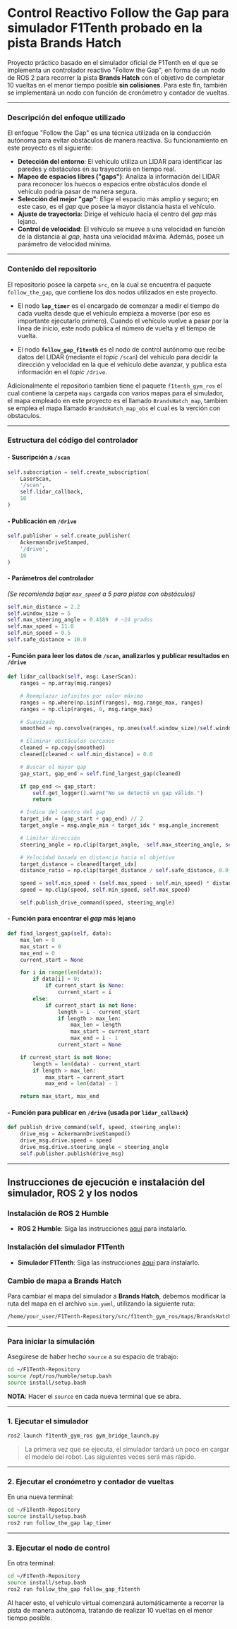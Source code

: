 # Control Reactivo Follow the Gap para simulador F1Tenth probado en la pista Brands Hatch

Proyecto práctico basado en el simulador oficial de F1Tenth en el que se implementa un controlador reactivo "Follow the Gap", en forma de un nodo de ROS 2 para recorrer la pista **Brands Hatch** con el objetivo de completar 10 vueltas en el menor tiempo posible **sin colisiones**. Para este fin, también se implementará un nodo con función de cronómetro y contador de vueltas.

---

### **Descripción del enfoque utilizado**

El enfoque "Follow the Gap" es una técnica utilizada en la conducción autónoma para evitar obstáculos de manera reactiva. Su funcionamiento en este proyecto es el siguiente:

- **Detección del entorno**: El vehículo utiliza un LIDAR para identificar las paredes y obstáculos en su trayectoria en tiempo real.  
- **Mapeo de espacios libres ("gaps")**: Analiza la información del LIDAR para reconocer los huecos o espacios entre obstáculos donde el vehículo podría pasar de manera segura.  
- **Selección del mejor "gap"**: Elige el espacio más amplio y seguro; en este caso, es el *gap* que posee la mayor distancia hasta el vehículo.  
- **Ajuste de trayectoria**: Dirige el vehículo hacia el centro del *gap* más lejano.  
- **Control de velocidad**: El vehículo se mueve a una velocidad en función de la distancia al *gap*, hasta una velocidad máxima. Además, posee un parámetro de velocidad mínima.

---

### **Contenido del repositorio**

El repositorio posee la carpeta `src`, en la cual se encuentra el paquete `follow_the_gap`, que contiene los dos nodos utilizados en este proyecto.

- El nodo **`lap_timer`** es el encargado de comenzar a medir el tiempo de cada vuelta desde que el vehículo empieza a moverse (por eso es importante ejecutarlo primero). Cuando el vehículo vuelve a pasar por la línea de inicio, este nodo publica el número de vuelta y el tiempo de vuelta.

- El nodo **`follow_gap_f1tenth`** es el nodo de control autónomo que recibe datos del LIDAR (mediante el *topic* `/scan`) del vehículo para decidir la dirección y velocidad en la que el vehículo debe avanzar, y publica esta información en el *topic* `/drive`.

Adicionalmente el repositorio tambien tiene el paquete `f1tenth_gym_ros` el cual contiene la carpeta `maps` cargada con varios mapas para el simulador, el mapa empleado en este proyecto es el llamado `BrandsHatch_map`, tambien se emplea el mapa llamado `BrandsHatch_map_obs` el cual es la verción con obstaculos.

---

### **Estructura del código del controlador**

#### - Suscripción a `/scan`
```py
self.subscription = self.create_subscription(
    LaserScan,
    '/scan',
    self.lidar_callback,
    10
)
```

#### - Publicación en `/drive`
```py
self.publisher = self.create_publisher(
    AckermannDriveStamped,
    '/drive',
    10
)
```

#### - Parámetros del controlador  
*(Se recomienda bajar `max_speed` a 5 para pistas con obstáculos)*
```py
self.min_distance = 2.2
self.window_size = 5
self.max_steering_angle = 0.4189  # ~24 grados
self.max_speed = 11.0
self.min_speed = 0.5
self.safe_distance = 10.0
```

#### - Función para leer los datos de `/scan`, analizarlos y publicar resultados en `/drive`
```py
def lidar_callback(self, msg: LaserScan):
    ranges = np.array(msg.ranges)

    # Reemplazar infinitos por valor máximo
    ranges = np.where(np.isinf(ranges), msg.range_max, ranges)
    ranges = np.clip(ranges, 0, msg.range_max)

    # Suavizado
    smoothed = np.convolve(ranges, np.ones(self.window_size)/self.window_size, mode='same')

    # Eliminar obstáculos cercanos
    cleaned = np.copy(smoothed)
    cleaned[cleaned < self.min_distance] = 0.0

    # Buscar el mayor gap
    gap_start, gap_end = self.find_largest_gap(cleaned)

    if gap_end <= gap_start:
        self.get_logger().warn("No se detectó un gap válido.")
        return

    # Índice del centro del gap
    target_idx = (gap_start + gap_end) // 2
    target_angle = msg.angle_min + target_idx * msg.angle_increment

    # Limitar dirección
    steering_angle = np.clip(target_angle, -self.max_steering_angle, self.max_steering_angle)

    # Velocidad basada en distancia hacia el objetivo
    target_distance = cleaned[target_idx]
    distance_ratio = np.clip(target_distance / self.safe_distance, 0.0, 1.0)

    speed = self.min_speed + (self.max_speed - self.min_speed) * distance_ratio
    speed = np.clip(speed, self.min_speed, self.max_speed)

    self.publish_drive_command(speed, steering_angle)
```

#### - Función para encontrar el *gap* más lejano
```py
def find_largest_gap(self, data):
    max_len = 0
    max_start = 0
    max_end = 0
    current_start = None

    for i in range(len(data)):
        if data[i] > 0:
            if current_start is None:
                current_start = i
        else:
            if current_start is not None:
                length = i - current_start
                if length > max_len:
                    max_len = length
                    max_start = current_start
                    max_end = i - 1
                current_start = None

    if current_start is not None:
        length = len(data) - current_start
        if length > max_len:
            max_start = current_start
            max_end = len(data) - 1

    return max_start, max_end
```

#### - Función para publicar en `/drive` (usada por `lidar_callback`)
```py
def publish_drive_command(self, speed, steering_angle):
    drive_msg = AckermannDriveStamped()
    drive_msg.drive.speed = speed
    drive_msg.drive.steering_angle = steering_angle
    self.publisher.publish(drive_msg)
```

---

## Instrucciones de ejecución e instalación del simulador, ROS 2 y los nodos

### Instalación de ROS 2 Humble

- **ROS 2 Humble**: Siga las instrucciones [aquí](https://docs.ros.org/en/humble/Installation/Ubuntu-Install-Debs.html) para instalarlo.

### Instalación del simulador F1Tenth

- **Simulador F1Tenth**: Siga las instrucciones [aquí](https://github.com/widegonz/F1Tenth-Repository/tree/main) para instalarlo.

### Cambio de mapa a Brands Hatch

Para cambiar el mapa del simulador a **Brands Hatch**, debemos modificar la ruta del mapa en el archivo `sim.yaml`, utilizando la siguiente ruta:

```bash
/home/your_user/F1Tenth-Repository/src/f1tenth_gym_ros/maps/BrandsHatch
```

---

### Para iniciar la simulación

Asegúrese de haber hecho `source` a su espacio de trabajo:

```bash
cd ~/F1Tenth-Repository
source /opt/ros/humble/setup.bash
source install/setup.bash
```

**NOTA**: Hacer el `source` en cada nueva terminal que se abra.

---

### 1. Ejecutar el simulador

```bash
ros2 launch f1tenth_gym_ros gym_bridge_launch.py
```

> La primera vez que se ejecuta, el simulador tardará un poco en cargar el modelo del robot. Las siguientes veces será más rápido.

---

### 2. Ejecutar el cronómetro y contador de vueltas

En una nueva terminal:

```bash
cd ~/F1Tenth-Repository
source install/setup.bash
ros2 run follow_the_gap lap_timer
```

---

### 3. Ejecutar el nodo de control

En otra terminal:

```bash
cd ~/F1Tenth-Repository
source install/setup.bash
ros2 run follow_the_gap follow_gap_f1tenth
```

Al hacer esto, el vehículo virtual comenzará automáticamente a recorrer la pista de manera autónoma, tratando de realizar 10 vueltas en el menor tiempo posible.
